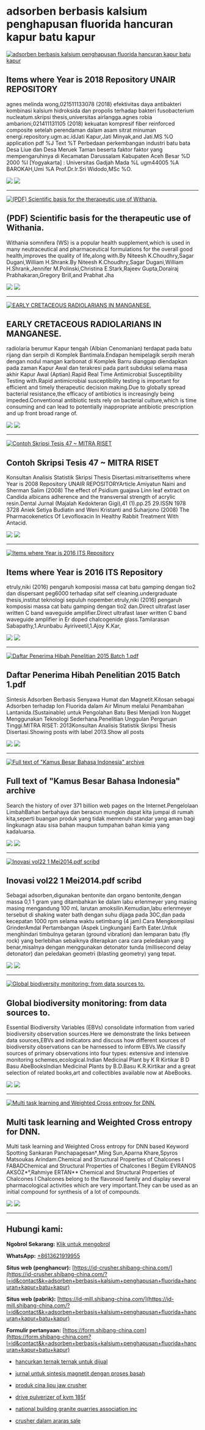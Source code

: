 # adsorben berbasis kalsium penghapusan fluorida hancuran kapur batu kapur

<a href="https://swt.shibang-china.com/?l=id&img&k=adsorben+berbasis+kalsium+penghapusan+fluorida+hancuran+kapur+batu+kapur" target="_blank">![adsorben berbasis kalsium penghapusan fluorida hancuran kapur batu kapur](http://static.shibang-china.com/all-800x300/1331.jpg)</a>

## Items where Year is 2018 Repository UNAIR REPOSITORY
agnes melinda wong,021511133078 (2018) efektivitas daya antibakteri kombinasi kalsium hidroksida dan propolis terhadap bakteri fusobacterium nucleatum.skripsi thesis,universitas airlangga.agnes robia ambarioni,021411131105 (2018) kekuatan kompresif fiber reinforced composite setelah perendaman dalam asam sitrat minuman energi.repository.ugm.ac.idJati Kapur,Jati Minyak,and Jati.MS %O application pdf %J Text %T Perbedaan perkembangan industri batu bata Desa Liue dan Desa Meruek Taman beserta faktor faktor yang mempengaruhinya di Kecamatan Darussalam Kabupaten Aceh Besar %D 2000 %I [Yogyakarta] : Universitas Gadjah Mada %L ugm44005 %A BAROKAH,Umi %A Prof.Dr.Ir.Sri Widodo,MSc %O.


<a href="https://whatsapp.shibangsoft.com/WhatsApp.php" target="_blank" title="WhatsApp">![](http://static.shibang-china.com/icon/whatsapp.png)</a> <a href="https://swt.shibang-china.com/?l=id&icon&k=adsorben+berbasis+kalsium+penghapusan+fluorida+hancuran+kapur+batu+kapur" target="_blank">![](http://static.shibang-china.com/icon/chat-id.png)</a>

---

<a href="https://swt.shibang-china.com/?l=id&img&k=adsorben+berbasis+kalsium+penghapusan+fluorida+hancuran+kapur+batu+kapur" target="_blank">![(PDF) Scientific basis for the therapeutic use of Withania.](http://static.shibang-china.com/all-800x300/1004.jpg)</a>

## (PDF) Scientific basis for the therapeutic use of Withania.
Withania somnifera (WS) is a popular health supplement,which is used in many neutraceutical and pharmaceutical formulations for the overall good health,improves the quality of life,along with.By Niteesh K.Choudhry,Sagar Dugani,William H.Shrank.By Niteesh K.Choudhry,Sagar Dugani,William H.Shrank,Jennifer M.Polinski,Christina E.Stark,Rajeev Gupta,Dorairaj Prabhakaran,Gregory Brill,and Prabhat Jha


<a href="https://whatsapp.shibangsoft.com/WhatsApp.php" target="_blank" title="WhatsApp">![](http://static.shibang-china.com/icon/whatsapp.png)</a> <a href="https://swt.shibang-china.com/?l=id&icon&k=adsorben+berbasis+kalsium+penghapusan+fluorida+hancuran+kapur+batu+kapur" target="_blank">![](http://static.shibang-china.com/icon/chat-id.png)</a>

---

<a href="https://swt.shibang-china.com/?l=id&img&k=adsorben+berbasis+kalsium+penghapusan+fluorida+hancuran+kapur+batu+kapur" target="_blank">![EARLY CRETACEOUS RADIOLARIANS IN MANGANESE.](http://static.shibang-china.com/all-800x300/1250.jpg)</a>

## EARLY CRETACEOUS RADIOLARIANS IN MANGANESE.
radiolaria berumur Kapur tengah (Albian Cenomanian) terdapat pada batu rijang dan serpih di Komplek Bantimala.Endapan hemipelagik serpih merah dengan nodul mangan karbonat di Komplek Barru dianggap diendapkan pada zaman Kapur Awal dan terakresi pada parit subduksi selama masa akhir Kapur Awal (Aptian).Rapid Real Time Antimicrobial Susceptibility Testing with.Rapid antimicrobial susceptibility testing is important for efficient and timely therapeutic decision making.Due to globally spread bacterial resistance,the efficacy of antibiotics is increasingly being impeded.Conventional antibiotic tests rely on bacterial culture,which is time consuming and can lead to potentially inappropriate antibiotic prescription and up front broad range of.


<a href="https://whatsapp.shibangsoft.com/WhatsApp.php" target="_blank" title="WhatsApp">![](http://static.shibang-china.com/icon/whatsapp.png)</a> <a href="https://swt.shibang-china.com/?l=id&icon&k=adsorben+berbasis+kalsium+penghapusan+fluorida+hancuran+kapur+batu+kapur" target="_blank">![](http://static.shibang-china.com/icon/chat-id.png)</a>

---

<a href="https://swt.shibang-china.com/?l=id&img&k=adsorben+berbasis+kalsium+penghapusan+fluorida+hancuran+kapur+batu+kapur" target="_blank">![Contoh Skripsi Tesis 47 ~ MITRA RISET](http://static.shibang-china.com/all-800x300/316.jpg)</a>

## Contoh Skripsi Tesis 47 ~ MITRA RISET
Konsultan Analisis Statistik Skripsi Thesis Disertasi.mitrarisetItems where Year is 2008 Repository UNAIR REPOSITORYArticle.Amiyatun Naini and Sherman Salim (2008) The effect of Psidium guajava Linn leaf extract on Candida albicans adherence and the transversal strength of acrylic resin.Dental Jurnal (Majalah Kedokteran Gigi),41 (1).pp.25 29.ISSN 1978 3728 Aniek Setiya Budiatin and Weni Kristanti and Suharjono (2008) The Pharmacokenetics Of Levofloxacin In Healthy Rabbit Treatment With Antacid.


<a href="https://whatsapp.shibangsoft.com/WhatsApp.php" target="_blank" title="WhatsApp">![](http://static.shibang-china.com/icon/whatsapp.png)</a> <a href="https://swt.shibang-china.com/?l=id&icon&k=adsorben+berbasis+kalsium+penghapusan+fluorida+hancuran+kapur+batu+kapur" target="_blank">![](http://static.shibang-china.com/icon/chat-id.png)</a>

---

<a href="https://swt.shibang-china.com/?l=id&img&k=adsorben+berbasis+kalsium+penghapusan+fluorida+hancuran+kapur+batu+kapur" target="_blank">![Items where Year is 2016 ITS Repository](http://static.shibang-china.com/all-800x300/1497.jpg)</a>

## Items where Year is 2016 ITS Repository
etruly,niki (2016) pengaruh komposisi massa cat batu gamping dengan tio2 dan dispersant peg6000 terhadap sifat self cleaning.undergraduate thesis,institut teknologi sepuluh nopember.etruly,niki (2016) pengaruh komposisi massa cat batu gamping dengan tio2 dan.Direct ultrafast laser written C band waveguide amplifier.Direct ultrafast laser written C band waveguide amplifier in Er doped chalcogenide glass.Tamilarasan Sabapathy,1.Arunbabu Ayiriveetil,1.Ajoy K.Kar,


<a href="https://whatsapp.shibangsoft.com/WhatsApp.php" target="_blank" title="WhatsApp">![](http://static.shibang-china.com/icon/whatsapp.png)</a> <a href="https://swt.shibang-china.com/?l=id&icon&k=adsorben+berbasis+kalsium+penghapusan+fluorida+hancuran+kapur+batu+kapur" target="_blank">![](http://static.shibang-china.com/icon/chat-id.png)</a>

---

<a href="https://swt.shibang-china.com/?l=id&img&k=adsorben+berbasis+kalsium+penghapusan+fluorida+hancuran+kapur+batu+kapur" target="_blank">![Daftar Penerima Hibah Penelitian 2015 Batch 1.pdf](http://static.shibang-china.com/all-800x300/152.jpg)</a>

## Daftar Penerima Hibah Penelitian 2015 Batch 1.pdf
Sintesis Adsorben Berbasis Senyawa Humat dan Magnetit.Kitosan sebagai Adsorben terhadap Ion Fluorida dalam Air Minum melalui Penambahan Lantanida.(Sustainable) untuk Pengolahan Batu Besi Menjadi Iron Nugget Menggunakan Teknologi Sederhana.Penelitian Unggulan Perguruan Tinggi.MITRA RISET: 2013Konsultan Analisis Statistik Skripsi Thesis Disertasi.Showing posts with label 2013.Show all posts


<a href="https://whatsapp.shibangsoft.com/WhatsApp.php" target="_blank" title="WhatsApp">![](http://static.shibang-china.com/icon/whatsapp.png)</a> <a href="https://swt.shibang-china.com/?l=id&icon&k=adsorben+berbasis+kalsium+penghapusan+fluorida+hancuran+kapur+batu+kapur" target="_blank">![](http://static.shibang-china.com/icon/chat-id.png)</a>

---

<a href="https://swt.shibang-china.com/?l=id&img&k=adsorben+berbasis+kalsium+penghapusan+fluorida+hancuran+kapur+batu+kapur" target="_blank">![Full text of "Kamus Besar Bahasa Indonesia" archive](http://static.shibang-china.com/all-800x300/1365.jpg)</a>

## Full text of "Kamus Besar Bahasa Indonesia" archive
Search the history of over 371 billion web pages on the Internet.Pengelolaan LimbahBahan berbahaya dan beracun mungkin dapat kita jumpai di rumah kita,seperti buangan produk yang tidak memenuhi standar yang aman bagi lingkunagn atau sisa bahan maupun tumpahan bahan kimia yang kadaluarsa.


<a href="https://whatsapp.shibangsoft.com/WhatsApp.php" target="_blank" title="WhatsApp">![](http://static.shibang-china.com/icon/whatsapp.png)</a> <a href="https://swt.shibang-china.com/?l=id&icon&k=adsorben+berbasis+kalsium+penghapusan+fluorida+hancuran+kapur+batu+kapur" target="_blank">![](http://static.shibang-china.com/icon/chat-id.png)</a>

---

<a href="https://swt.shibang-china.com/?l=id&img&k=adsorben+berbasis+kalsium+penghapusan+fluorida+hancuran+kapur+batu+kapur" target="_blank">![Inovasi vol22 1 Mei2014.pdf scribd](http://static.shibang-china.com/all-800x300/681.jpg)</a>

## Inovasi vol22 1 Mei2014.pdf scribd
Sebagai adsorben,digunakan bentonite dan organo bentonite,dengan massa 0,1 1 gram yang ditambahkan ke dalam labu erlenmeyer yang masing masing mengandung 100 mL larutan amoksilin.Kemudian,labu erlenmeyer tersebut di shaking water bath dengan suhu dijaga pada 30C,dan pada kecepatan 1000 rpm selama waktu setimbang (4 jam).Cara Mengkompilasi GrinderAmdal Pertambangan (Aspek Lingkungan) Earth Eater.Untuk menghindari timbulnya getaran (ground vibration) dan lemparan batu (fly rock) yang berlebihan sebaiknya diterapkan cara cara peledakan yang benar,misalnya dengan menggunakan detonator tunda (millisecond delay detonator) dan peledakan geometri (blasting geometry) yang tepat.


<a href="https://whatsapp.shibangsoft.com/WhatsApp.php" target="_blank" title="WhatsApp">![](http://static.shibang-china.com/icon/whatsapp.png)</a> <a href="https://swt.shibang-china.com/?l=id&icon&k=adsorben+berbasis+kalsium+penghapusan+fluorida+hancuran+kapur+batu+kapur" target="_blank">![](http://static.shibang-china.com/icon/chat-id.png)</a>

---

<a href="https://swt.shibang-china.com/?l=id&img&k=adsorben+berbasis+kalsium+penghapusan+fluorida+hancuran+kapur+batu+kapur" target="_blank">![Global biodiversity monitoring: from data sources to.](http://static.shibang-china.com/all-800x300/906.jpg)</a>

## Global biodiversity monitoring: from data sources to.
Essential Biodiversity Variables (EBVs) consolidate information from varied biodiversity observation sources.Here we demonstrate the links between data sources,EBVs and indicators and discuss how different sources of biodiversity observations can be harnessed to inform EBVs.We classify sources of primary observations into four types: extensive and intensive monitoring schemes,ecological.Indian Medicinal Plant by K R Kirtikar B D Basu AbeBooksIndian Medicinal Plants by B.D.Basu K.R.Kirtikar and a great selection of related books,art and collectibles available now at AbeBooks.


<a href="https://whatsapp.shibangsoft.com/WhatsApp.php" target="_blank" title="WhatsApp">![](http://static.shibang-china.com/icon/whatsapp.png)</a> <a href="https://swt.shibang-china.com/?l=id&icon&k=adsorben+berbasis+kalsium+penghapusan+fluorida+hancuran+kapur+batu+kapur" target="_blank">![](http://static.shibang-china.com/icon/chat-id.png)</a>

---

<a href="https://swt.shibang-china.com/?l=id&img&k=adsorben+berbasis+kalsium+penghapusan+fluorida+hancuran+kapur+batu+kapur" target="_blank">![Multi task learning and Weighted Cross entropy for DNN.](http://static.shibang-china.com/all-800x300/76.jpg)</a>

## Multi task learning and Weighted Cross entropy for DNN.
Multi task learning and Weighted Cross entropy for DNN based Keyword Spotting Sankaran Panchapagesan†,Ming Sun,Aparna Khare,Spyros Matsoukas Arindam.Chemical and Structural Properties of Chalcones I FABADChemical and Structural Properties of Chalcones I Begüm EVRANOS AKSÖZ*°,Rahmiye ERTAN** Chemical and Structural Properties of Chalcones I Chalcones belong to the flavonoid family and display several pharmacological activities which are very important.They can be used as an initial compound for synthesis of a lot of compounds.


<a href="https://whatsapp.shibangsoft.com/WhatsApp.php" target="_blank" title="WhatsApp">![](http://static.shibang-china.com/icon/whatsapp.png)</a> <a href="https://swt.shibang-china.com/?l=id&icon&k=adsorben+berbasis+kalsium+penghapusan+fluorida+hancuran+kapur+batu+kapur" target="_blank">![](http://static.shibang-china.com/icon/chat-id.png)</a>

---
## Hubungi kami:

**Ngobrol Sekarang:** [Klik untuk mengobrol](https://swt.shibang-china.com?l=id&contact&k=adsorben+berbasis+kalsium+penghapusan+fluorida+hancuran+kapur+batu+kapur)

**WhatsApp:**  [+8613621919955](https://whatsapp.shibangsoft.com/WhatsApp.php)

**Situs web (penghancur):** [https://id-crusher.shibang-china.com/](https://id-crusher.shibang-china.com/?l=id&contact&k=adsorben+berbasis+kalsium+penghapusan+fluorida+hancuran+kapur+batu+kapur)

**Situs web (pabrik):** [https://id-mill.shibang-china.com/](https://id-mill.shibang-china.com/?l=id&contact&k=adsorben+berbasis+kalsium+penghapusan+fluorida+hancuran+kapur+batu+kapur)

**Formulir pertanyaan:** [https://form.shibang-china.com](https://form.shibang-china.com?l=id&contact&k=adsorben+berbasis+kalsium+penghapusan+fluorida+hancuran+kapur+batu+kapur)

* [hancurkan ternak ternak untuk dijual](../11/hancurkan%20ternak%20ternak%20untuk%20dijual.md)

* [jurnal untuk sintesis magnetit dengan proses basah](../15/jurnal%20untuk%20sintesis%20magnetit%20dengan%20proses%20basah.md)

* [produk cina lipu jaw crusher](../12/produk%20cina%20lipu%20jaw%20crusher.md)

* [drive pulverizer of kvm 185f](../14/drive%20pulverizer%20of%20kvm%20185f.md)

* [national building granite quarries association inc](../12/national%20building%20granite%20quarries%20association%20inc.md)

* [crusher dalam araras sale](../15/crusher%20dalam%20araras%20sale.md)